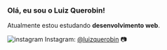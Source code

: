 ### Olá, eu sou o Luiz Querobin!

Atualmente estou estudando **desenvolvimento web**.

![instagram](https://user-images.githubusercontent.com/90928482/156855042-f9f361aa-3c1d-4c8a-8291-9637a03fa2c8.png) Instagram: [@luizquerobin](https://www.instagram.com/luizquerobin) 📷
